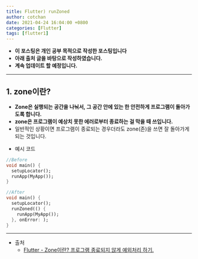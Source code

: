 ```yaml
---
title: Flutter) runZoned
author: cotchan
date: 2021-04-24 16:04:00 +0800
categories: [Flutter]
tags: [flutter1]   
---
```


+ **이 포스팅은 개인 공부 목적으로 작성한 포스팅입니다**
+ **아래 출처 글을 바탕으로 작성하였습니다.**
+ **계속 업데이트 할 예정입니다.**

---

## 1. zone이란?

- **Zone은 실행되는 공간을 나눠서, 그 공간 안에 있는 한 안전하게 프로그램이 돌아가도록 합니다.**
- **zone은 프로그램이 예상치 못한 에러로부터 종료하는 걸 막을 때 쓰입니다.**
- 일반적인 상황이면 프로그램이 종료되는 경우더라도 zone(존)을 쓰면 잘 돌아가게 되는 것입니다.

+ 예시 코드

```dart
//Before
void main() {
  setupLocator();
  runApp(MyApp());
}

//After
void main() {
  setupLocator();
  runZoned(() {
    runApp(MyApp());
  }, onError: );
}

```

---

+ 출처
  + [Flutter - Zone이란? 프로그램 종료되지 않게 예외처리 하기.](https://software-creator.tistory.com/19)
